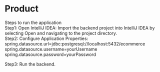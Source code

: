 # Product

Steps to run the application                                                                                                                                   
Step1: Open IntelliJ IDEA:
Import the backend project into IntelliJ IDEA by selecting Open and navigating to the project directory.                                                                 
Step2:
Configure Application Properties:
spring.datasource.url=jdbc:postgresql://localhost:5432/ecommerce
spring.datasource.username=yourUsername
spring.datasource.password=yourPassword

Step3: Run the backend.


                                                                                                        